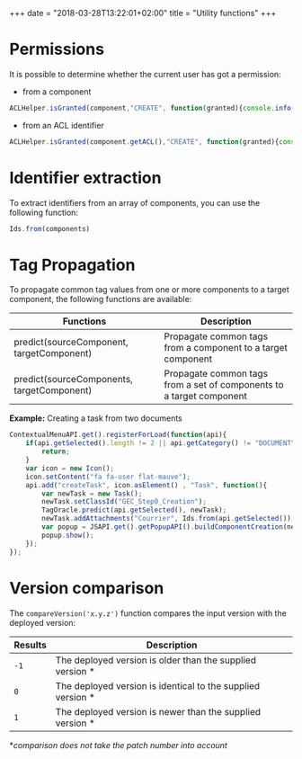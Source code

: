 +++
date = "2018-03-28T13:22:01+02:00"
title = "Utility functions"
+++

# Permissions

It is possible to determine whether the current user has got a permission: 

* from a component

```javascript
ACLHelper.isGranted(component,"CREATE", function(granted){console.info("granted: "+granted);});
```

* from an ACL identifier

```javascript
ACLHelper.isGranted(component.getACL(),"CREATE", function(granted){console.info("granted: "+granted);});
```

# Identifier extraction

To extract identifiers from an array of components, you can use the following function: 

```javascript
Ids.from(components)
```

# Tag Propagation

To propagate common tag values from one or more components to a target component, the following functions are available: 

| Functions                                  | Description                                                                    |
|--------------------------------------------|--------------------------------------------------------------------------------|
|predict(sourceComponent, targetComponent)   | Propagate common tags from a component to a target component                |        
|predict(sourceComponents, targetComponent)  | Propagate common tags from a set of components to a target component    |        

__Example:__ Creating a task from two documents

```javascript
ContextualMenuAPI.get().registerForLoad(function(api){
	if(api.getSelected().length != 2 || api.getCategory() != "DOCUMENT"){
		return;
	}
	var icon = new Icon();
	icon.setContent("fa fa-user flat-mauve");
	api.add("createTask", icon.asElement() , "Task", function(){
		var newTask = new Task();
		newTask.setClassId("GEC_Step0_Creation");
		TagOracle.predict(api.getSelected(), newTask);			
		newTask.addAttachments("Courrier", Ids.from(api.getSelected()), "DOCUMENT");			
		var popup = JSAPI.get().getPopupAPI().buildComponentCreation(newTask);
		popup.show();
	});  
});
```


# Version comparison

The `compareVersion('x.y.z')` function compares the input version with the deployed version: 

| Results                                  | Description                                                                    |
|--------------------------------------------|--------------------------------------------------------------------------------|
|`-1` | The deployed version is older than the supplied version *|        
|`0`  | The deployed version is identical to the supplied version *|        
|`1`  | The deployed version is newer than the supplied version *|        



**comparison does not take the patch number into account*